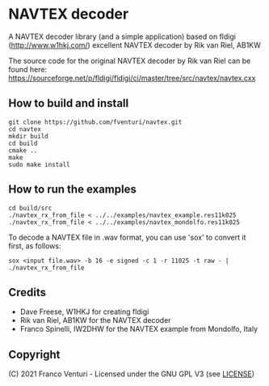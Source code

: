 # NAVTEX decoder

A NAVTEX decoder library (and a simple application) based on fldigi (http://www.w1hkj.com/) excellent NAVTEX decoder by Rik van Riel, AB1KW

The source code for the original NAVTEX decoder by Rik van Riel can be found here: https://sourceforge.net/p/fldigi/fldigi/ci/master/tree/src/navtex/navtex.cxx


## How to build and install

```
git clone https://github.com/fventuri/navtex.git
cd navtex
mkdir build
cd build
cmake ..
make
sudo make install
```


## How to run the examples

```
cd build/src
./navtex_rx_from_file < ../../examples/navtex_example.res11k025
./navtex_rx_from_file < ../../examples/navtex_mondolfo.res11k025
```

To decode a NAVTEX file in .wav format, you can use 'sox' to convert it first, as follows:

```
sox <input file.wav> -b 16 -e signed -c 1 -r 11025 -t raw - | ./navtex_rx_from_file
```


## Credits

- Dave Freese, W1HKJ for creating fldigi
- Rik van Riel, AB1KW for the NAVTEX decoder
- Franco Spinelli, IW2DHW for the NAVTEX example from Mondolfo, Italy


## Copyright

(C) 2021 Franco Venturi - Licensed under the GNU GPL V3 (see [LICENSE](LICENSE))
